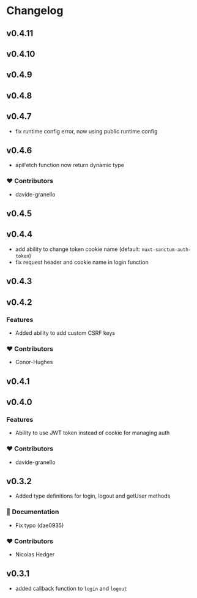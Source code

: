 # Changelog

## v0.4.11

## v0.4.10

## v0.4.9

## v0.4.8

## v0.4.7

- fix runtime config error, now using public runtime config

## v0.4.6

- apiFetch function now return dynamic type

### ❤️ Contributors

- davide-granello

## v0.4.5

## v0.4.4

- add ability to change token cookie name (default: `nuxt-sanctum-auth-token`)
- fix request header and cookie name in login function

## v0.4.3

## v0.4.2

### Features

- Added ability to add custom CSRF keys

### ❤️ Contributors

- Conor-Hughes

## v0.4.1

## v0.4.0

### Features

- Ability to use JWT token instead of cookie for managing auth

### ❤️ Contributors

- davide-granello

## v0.3.2

- Added type definitions for login, logout and getUser methods

### 📖 Documentation

- Fix typo (dae0935)

### ❤️ Contributors

- Nicolas Hedger

## v0.3.1

- added callback function to `login` and `logout`

